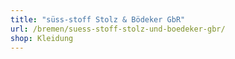 ```yaml
---
title: "süss-stoff Stolz & Bödeker GbR"
url: /bremen/suess-stoff-stolz-und-boedeker-gbr/
shop: Kleidung
---
```

